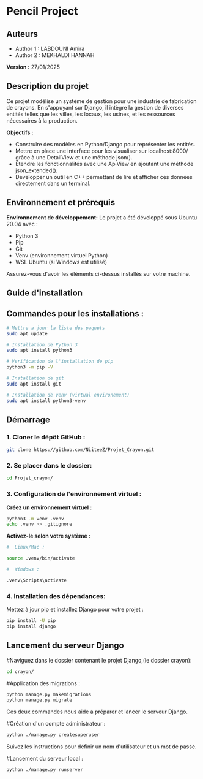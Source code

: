 

# Pencil Project


## Auteurs
- Author 1 : LABDOUNI Amira
- Author 2 : MEKHALDI HANNAH

**Version :** 27/01/2025

## Description du projet

Ce projet modélise un système de gestion pour une industrie de fabrication de crayons. En s'appuyant sur Django, il intègre la gestion de diverses entités telles que les villes, les locaux, les usines, et les ressources nécessaires à la production.

**Objectifs :** 
- Construire des modèles en Python/Django pour représenter les entités.
- Mettre en place une interface pour les visualiser sur localhost:8000/ grâce à une DetailView et une méthode json().
- Étendre les fonctionnalités avec une ApiView en ajoutant une méthode json_extended().
- Développer un outil en C++ permettant de lire et afficher ces données directement dans un terminal.

## Environnement et prérequis 

**Environnement de développement:** Le projet a été développé sous Ubuntu 20.04 avec :

- Python 3
- Pip
- Git
- Venv (environnement virtuel Python)
- WSL Ubuntu (si Windows est utilisé)

Assurez-vous d'avoir les éléments ci-dessus installés sur votre machine.

## Guide d'installation

## Commandes pour les installations :

```bash
# Mettre a jour la liste des paquets
sudo apt update

# Installation de Python 3
sudo apt install python3

# Verification de l'installation de pip
python3 -m pip -V

# Installation de git
sudo apt install git

# Installation de venv (virtual environement)
sudo apt install python3-venv

``` 
## Démarrage


### 1. Cloner le dépôt GitHub : 
```bash
git clone https://github.com/NiiteeZ/Projet_Crayon.git

```

### 2. Se placer dans le dossier: 
```bash
cd Projet_crayon/
```

### 3. Configuration de l'environnement virtuel :

**Créez un environnement virtuel :**
```bash
python3 -m venv .venv
echo .venv >> .gitignore
```
**Activez-le selon votre système :**
```bash
#  Linux/Mac :

source .venv/bin/activate

#  Windows :

.venv\Scripts\activate

```
### 4. Installation des dépendances:

Mettez à jour pip et installez Django pour votre projet :

```bash
pip install -U pip
pip install django
```

## Lancement du serveur Django

#Naviguez dans le dossier contenant le projet Django,(le dossier crayon):

```bash
cd crayon/
```

#Application des migrations :

```bash
python manage.py makemigrations
python manage.py migrate

```

Ces deux commandes nous aide a préparer et lancer le serveur Django.

#Création d'un compte administrateur :

```bash
python ./manage.py createsuperuser
```

Suivez les instructions pour définir un nom d'utilisateur et un mot de passe.


#Lancement du serveur local :

```bash
python ./manage.py runserver
```




```bash


```
